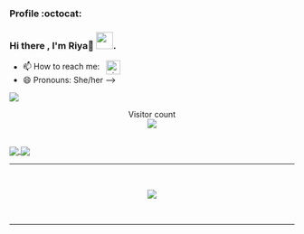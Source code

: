 <!--### Hi there 👋, I'm Riya🌼 -->
### Profile :octocat:
### Hi there , I'm Riya🌼 <img src="https://raw.githubusercontent.com/vatsa287/vatsa287/master/assets/Hi.gif?raw=true" width="30px">.

<!--
**Riyakumari57/Riyakumari57** is a ✨ _special_ ✨ repository because its `README.md` (this file) appears on your GitHub profile.

Here are some ideas to get you started:
-->
<!-- 🔭 I’m currently working on <b>coding skills</b>.
- 🌱 I’m currently learning ...<b>React.js</b>.
<!-- - 👯 I’m looking to collaborate on ... 
- 🤔 I’m looking for help with ...
- 💬 Ask me about ... -->
- 📫 How to reach me: &nbsp; <a href="https://www.linkedin.com/in/riya-kumari-b439911b3/" target="blank"><img align="center" src="https://i.pinimg.com/originals/de/b4/6f/deb46f02a59e3b3a2aa58fac16290d63.gif" alt="nirmal-silwal" height="25" width="25" /></a> &nbsp;
- 😄 Pronouns: She/her -->
<!-- ![visitors](https://page-views.glitch.me/badge?page_id=username.visitor-badge.issue.1) -->

<a href=#><img src="contributions.svg"></a>

<p align="center"> 
  Visitor count<br>
  <img src="https://profile-counter.glitch.me/Riyakumari57/count.svg" />
</p>


<!--
- ⚡ Fun fact: ...
-->
<br>
<a href="https://github-readme-stats.vercel.app/api?username=Riyakumari57&show_icons=true&theme=radical">
<img align="center" src="https://github-readme-stats.vercel.app/api?username=Riyakumari57&show_icons=true&theme=radical" />
</a>
<a href="https://github-readme-stats.vercel.app/api/top-langs/?username=Riyakumari57&langs_count=10&theme=radical">
  <img align="center" src="https://github-readme-stats.vercel.app/api/top-langs/?username=Riyakumari57&langs_count=20&theme=radical" />
</a>
<br>
<hr>
<br>
<!--![Riya's Contribution Graph](https://activity-graph.herokuapp.com/graph?username=Riyakumari57&theme=xcode) -->
<p align ="center">
    <img align="center" src="https://github-readme-streak-stats.herokuapp.com/?user=Riyakumari57&theme=black-ice" /> 
  </p>
<!--   <p align="right"> <img src="https://komarev.com/ghpvc/?username=Riyakumari57
&label=Profile%20views&color=0e75b6&style=flat" alt="Riyakumari57" /> </p> -->
   
<br>
<hr>
<br>
<!-- <img src="https://github-readme-stats.vercel.app/api?username=Riyakumari57&&show_icons=true&title_color=ffffff&icon_color=bb2acf&text_color=daf7dc&bg_color=151515"> -->
